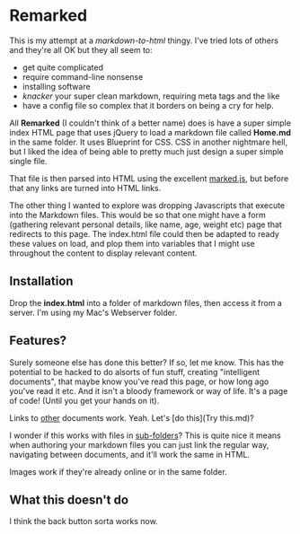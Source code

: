 # Remarked

This is my attempt at a *markdown-to-html* thingy. I've tried lots of others and they're all OK but they all seem to:

* get quite complicated
* require command-line nonsense
* installing software
* *knacker* your super clean markdown, requiring meta tags and the like
* have a config file so complex that it borders on being a cry for help.


All **Remarked** (I couldn't think of a better name) does is have a super simple index HTML page that uses jQuery to load a markdown file called **Home.md** in the same folder. It uses Blueprint for CSS. CSS in another nightmare hell, but I liked the idea of being able to pretty much just design a super simple single file.

That file is then parsed into HTML using the excellent [marked.js](https://github.com/markedjs/marked), but before that any links are turned into HTML links.

The other thing I wanted to explore was dropping Javascripts that execute into the Markdown files. This would be so that one might have a form (gathering relevant personal details, like name, age, weight etc) page that redirects to this page. The index.html file could then be adapted to ready these values on load, and plop them into variables that I might use throughout the content to display relevant content.

## Installation
Drop the **index.html** into a folder of markdown files, then access it from a server. I'm using my Mac's Webserver folder.


## Features?

Surely someone else has done this better? If so, let me know. This has the potential to be hacked to do alsorts of fun stuff, creating "intelligent documents", that maybe know you've read this page, or how long ago you've read it etc. And it isn't a bloody framework or way of life. It's a page of code! (Until you get your hands on it).

Links to [other](Other.md) documents work. Yeah. Let's [do this](Try this.md)?

I wonder if this works with files in [sub-folders](sub-folder/Subfolders.md)?  This is quite nice it means when authoring your markdown files you can just link the regular way, navigating between documents, and it'll work the same in HTML. 

Images work if they're already online or in the same folder.

## What this doesn't do

I think the back button sorta works now.

